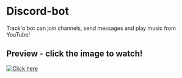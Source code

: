 # Discord-bot
Track'o'bot can join channels, send messages and play music from YouTube!

## Preview - click the image to watch!
[![Click here](http://img.youtube.com/vi/0uU1Nb1Oevs/0.jpg)](http://www.youtube.com/watch?v=0uU1Nb1Oevs "Track'o'bot") 
